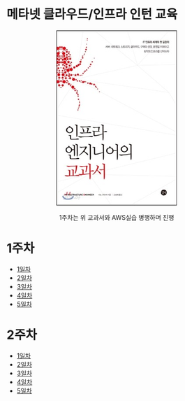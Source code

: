 # 메타넷 클라우드/인프라 인턴 교육

<p align="center"><img src="images/인프라엔지니어교과서.jpg"></p>
<p align="center">1주차는 위 교과서와 AWS실습 병행하며 진행</p>

<h1>1주차</h1>
<ul>
  <li><a href="docs/Day1.md">1일차</a></li>
  <li><a href="docs/Day2.md">2일차</a></li>
  <li><a href="docs/Day3.md">3일차</a></li>
  <li><a href="docs/Day4.md">4일차</a></li>
  <li><a href="docs/Day5.md">5일차</a></li>
</ul>


<h1>2주차</h1>
<ul>
  <li><a href="docs/Day1.md">1일차</a></li>
  <li><a href="docs/Day2.md">2일차</a></li>
  <li><a href="docs/Day3.md">3일차</a></li>
  <li><a href="docs/Day4.md">4일차</a></li>
  <li><a href="docs/Day5.md">5일차</a></li>
</ul>
